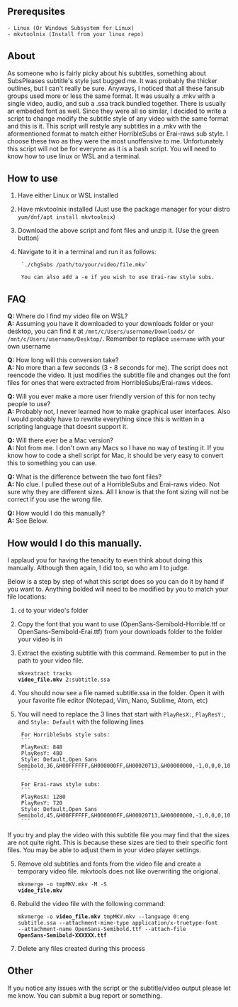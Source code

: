 ## Prerequsites
    - Linux (Or Windows Subsystem for Linux)
    - mkvtoolnix (Install from your linux repo)
    
## About

  As someone who is fairly picky about his subtitles, something about SubsPleases subtitle's style just bugged me. It was probably the thicker outlines, but I can't really be sure. Anyways, I noticed that all these fansub groups used more or less the same format. It was usually a .mkv with a single video, audio, and sub a .ssa track bundled together. There is usually an embeded font as well. Since they were all so similar, I decided to write a script to change modify the subtitle style of any video with the same format and this is it. This script will restyle any subtitles in a .mkv with the aformentioned format to match either HorribleSubs or Erai-raws sub style. I choose these two as they were the most unoffensive to me. Unfortunately this script will not be for everyone as it is a bash script. You will need to know how to use linux or WSL and a terminal.
    
## How to use

  1. Have either Linux or WSL installed
  2. Have mkvtoolnix installed (Just use the package manager for your distro `yum/dnf/apt install mkvtoolnix`)
  3. Download the above script and font files and unzip it. (Use the green button)
  4. Navigate to it in a terminal and run it as follows:
  
          `./chgSubs /path/to/your/video/file.mkv`
          
          You can also add a -e if you wish to use Erai-raw style subs.

## FAQ
**Q:** Where do I find my video file on WSL?
\
**A:** Assuming you have it downloaded to your downloads folder or your desktop, you can find it at `/mnt/c/Users/username/Downloads/` or `/mnt/c/Users/username/Desktop/`. Remember to replace `username` with your own username


**Q:** How long will this conversion take?
\
**A:** No more than a few seconds (3 - 8 seconds for me). The script does not reencode the video. It just modifies the subtitle file and changes out the font files for ones that were extracted from HorribleSubs/Erai-raws videos.

**Q:** Will you ever make a more user friendly version of this for non techy people to use?
\
**A:** Probably not, I never learned how to make graphical user interfaces. Also I would probably have to rewrite everything since this is written in a scripting language that doesnt support it.

**Q:** Will there ever be a Mac version?
\
**A:** Not from me. I don't own any Macs so I have no way of testing it. If you know how to code a shell script for Mac, it should be very easy to convert this to something you can use.

**Q:** What is the difference between the two font files?
\
**A:** No clue. I pulled these out of a HorribleSubs and Erai-raws video. Not sure why they are different sizes. All I know is that the font sizing will not be correct if you use the wrong file. 

**Q:** How would I do this manually?
\
**A:** See Below. 

## How would I do this manually.

  I applaud you for having the tenacity to even think about doing this manually. Although then again, I did too, so who am I to judge.
  
Below is a step by step of what this script does so you can do it by hand if you want to. Anything bolded will need to be modified by you to match your file locations:
1. `cd` to your video's folder
2. Copy the font that you want to use (OpenSans-Semibold-Horrible.ttf or OpenSans-Semibold-Erai.ttf) from your downloads folder to the folder your video is in
2. Extract the existing subtitle with this command. Remember to put in the path to your video file.
        <pre><code>mkvextract tracks <b>video_file.mkv</b> 2:subtitle.ssa</pre></code>
3. You should now see a file named subtitle.ssa in the folder. Open it with your favorite file editor (Notepad, Vim, Nano, Sublime, Atom, etc)
4. You will need to replace the 3 lines that start with `PlayResX:`, `PlayResY:`, and `Style: Default` with the following lines
        
        For HorribleSubs style subs:
        ```
        PlayResX: 848
        PlayResY: 480
        Style: Default,Open Sans Semibold,36,&H00FFFFFF,&H000000FF,&H00020713,&H00000000,-1,0,0,0,100,100,0,0,1,1.7,0,2,0,0,28,0
        ```
        
        For Erai-raws style subs:
        ```
        PlayResX: 1280
        PlayResY: 720
        Style: Default,Open Sans Semibold,45,&H00FFFFFF,&H000000FF,&H00020713,&H00000000,-1,0,0,0,100,100,0,0,1,1.7,0,2,10,10,25,1
        ```
        
If you try and play the video with this subtitle file you may find that the sizes are not quite right. This is because these sizes are tied to their specific font files. You may be able to adjust them in your video player settings.
       
5. Remove old subtitles and fonts from the video file and create a temporary video file. mkvtools does not like overwriting the origional.
        <pre><code>mkvmerge -o tmpMKV.mkv -M -S <b>video_file.mkv</b></pre></code>
6. Rebuild the video file with the following command:
        <pre><code>mkvmerge -o <b>video_file.mkv</b> tmpMKV.mkv --language 0:eng subtitle.ssa --attachment-mime-type application/x-truetype-font --attachment-name OpenSans-Semibold.ttf --attach-file <b>OpenSans-Semibold-XXXXXX.ttf</b></pre></code>
7. Delete any files created during this process

## Other
If you notice any issues with the script or the subtitle/video output please let me know. You can submit a bug report or something. 
